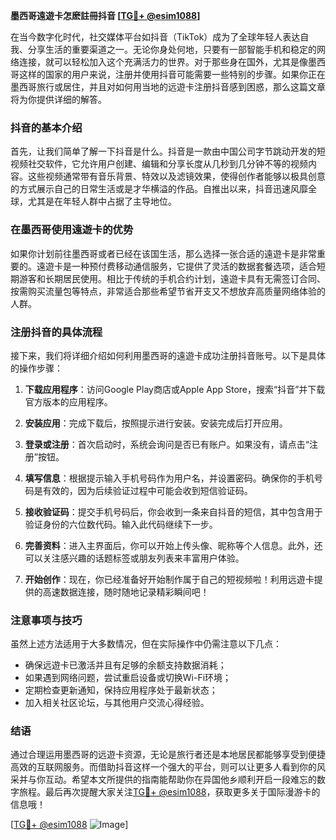 **墨西哥遠遊卡怎麽註冊抖音 [[TG💪+ @esim1088](https://t.me/s/esim1088)]**

在当今数字化时代，社交媒体平台如抖音（TikTok）成为了全球年轻人表达自我、分享生活的重要渠道之一。无论你身处何地，只要有一部智能手机和稳定的网络连接，就可以轻松加入这个充满活力的世界。对于那些身在国外，尤其是像墨西哥这样的国家的用户来说，注册并使用抖音可能需要一些特别的步骤。如果你正在墨西哥旅行或居住，并且对如何用当地的远遊卡注册抖音感到困惑，那么这篇文章将为你提供详细的解答。

### 抖音的基本介绍

首先，让我们简单了解一下抖音是什么。抖音是一款由中国公司字节跳动开发的短视频社交软件，它允许用户创建、编辑和分享长度从几秒到几分钟不等的视频内容。这些视频通常带有音乐背景、特效以及滤镜效果，使得创作者能够以极具创意的方式展示自己的日常生活或是才华横溢的作品。自推出以来，抖音迅速风靡全球，尤其是在年轻人群中占据了主导地位。

### 在墨西哥使用遠遊卡的优势

如果你计划前往墨西哥或者已经在该国生活，那么选择一张合适的遠遊卡是非常重要的。遠遊卡是一种预付费移动通信服务，它提供了灵活的数据套餐选项，适合短期游客和长期居民使用。相比于传统的手机合约计划，遠遊卡具有无需签订合同、按需购买流量包等特点，非常适合那些希望节省开支又不想放弃高质量网络体验的人群。

### 注册抖音的具体流程

接下来，我们将详细介绍如何利用墨西哥的遠遊卡成功注册抖音账号。以下是具体的操作步骤：

1. **下载应用程序**：访问Google Play商店或Apple App Store，搜索“抖音”并下载官方版本的应用程序。
   
2. **安装应用**：完成下载后，按照提示进行安装。安装完成后打开应用。

3. **登录或注册**：首次启动时，系统会询问是否已有账户。如果没有，请点击“注册”按钮。

4. **填写信息**：根据提示输入手机号码作为用户名，并设置密码。确保你的手机号码是有效的，因为后续验证过程中可能会收到短信验证码。

5. **接收验证码**：提交手机号码后，你会收到一条来自抖音的短信，其中包含用于验证身份的六位数代码。输入此代码继续下一步。

6. **完善资料**：进入主界面后，你可以开始上传头像、昵称等个人信息。此外，还可以关注感兴趣的话题标签或朋友列表来丰富用户体验。

7. **开始创作**：现在，你已经准备好开始制作属于自己的短视频啦！利用远遊卡提供的高速数据连接，随时随地记录精彩瞬间吧！

### 注意事项与技巧

虽然上述方法适用于大多数情况，但在实际操作中仍需注意以下几点：

- 确保远遊卡已激活并且有足够的余额支持数据消耗；
- 如果遇到网络问题，尝试重启设备或切换Wi-Fi环境；
- 定期检查更新通知，保持应用程序处于最新状态；
- 加入相关社区论坛，与其他用户交流心得经验。

### 结语

通过合理运用墨西哥的远遊卡资源，无论是旅行者还是本地居民都能够享受到便捷高效的互联网服务。而借助抖音这样一个强大的平台，则可以让更多人看到你的风采并与你互动。希望本文所提供的指南能帮助你在异国他乡顺利开启一段难忘的数字旅程。最后再次提醒大家关注[TG💪+ @esim1088](https://t.me/s/esim1088)，获取更多关于国际漫游卡的信息哦！

[[TG💪+ @esim1088](https://t.me/s/esim1088) ![Image](https://i.postimg.cc/4NQfJmqS/Snipaste-2025-05-13-00-14-12.png)]
